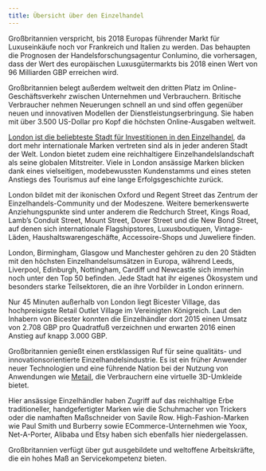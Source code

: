 ```yaml
---
title: Übersicht über den Einzelhandel
---
```


Großbritannien verspricht, bis 2018 Europas führender Markt für Luxuseinkäufe noch vor Frankreich und Italien zu werden. Das behaupten die Prognosen der Handelsforschungsagentur Conlumino, die vorhersagen, dass der Wert des europäischen Luxusgütermarkts bis 2018 einen Wert von 96 Milliarden GBP erreichen wird.  

Großbritannien belegt außerdem weltweit den dritten Platz im Online-Geschäftsverkehr zwischen Unternehmen und Verbrauchern. Britische Verbraucher nehmen Neuerungen schnell an und sind offen gegenüber neuen und innovativen Modellen der Dienstleistungserbringung. Sie haben mit über 3.500 US-Dollar pro Kopf die höchsten Online-Ausgaben weltweit.

[London ist die beliebteste Stadt für Investitionen in den Einzelhandel](http://www.jll.com/services/industries/retail/destination-retail), da dort mehr internationale Marken vertreten sind als in jeder anderen Stadt der Welt. London bietet zudem eine reichhaltigere Einzelhandelslandschaft als seine globalen Mitstreiter. Viele in London ansässige Marken blicken dank eines vielseitigen, modebewussten Kundenstamms und eines steten Anstiegs des Tourismus auf eine lange Erfolgsgeschichte zurück.

London bildet mit der ikonischen Oxford und Regent Street das Zentrum der Einzelhandels-Community und der Modeszene. Weitere bemerkenswerte Anziehungspunkte sind unter anderem die Redchurch Street, Kings Road, Lamb’s Conduit Street, Mount Street, Dover Street und die New Bond Street, auf denen sich internationale Flagshipstores, Luxusboutiquen, Vintage-Läden, Haushaltswarengeschäfte, Accessoire-Shops und Juweliere finden.

London, Birmingham, Glasgow und Manchester gehören zu den 20 Städten mit den höchsten Einzelhandelsumsätzen in Europa, während Leeds, Liverpool, Edinburgh, Nottingham, Cardiff und Newcastle sich immerhin noch unter den Top 50 befinden. Jede Stadt hat ihr eigenes Ökosystem und besonders starke Teilsektoren, die an ihre Vorbilder in London erinnern.

Nur 45 Minuten außerhalb von London liegt Bicester Village, das hochpreisigste Retail Outlet Village im Vereinigten Königreich. Laut den Inhabern von Bicester konnten die Einzelhändler dort 2015 einen Umsatz von 2.708 GBP pro Quadratfuß verzeichnen und erwarten 2016 einen Anstieg auf knapp 3.000 GBP.
 
Großbritannien genießt einen erstklassigen Ruf für seine qualitäts- und innovationsorientierte Einzelhandelsindustrie. Es ist ein früher Anwender neuer Technologien und eine führende Nation bei der Nutzung von Anwendungen wie [Metail](http://www.metail.com/), die Verbrauchern eine virtuelle 3D-Umkleide bietet.
 
Hier ansässige Einzelhändler haben Zugriff auf das reichhaltige Erbe traditioneller, handgefertigter Marken wie die Schuhmacher von Trickers oder die namhaften Maßschneider von Savile Row. High-Fashion-Marken wie Paul Smith und Burberry sowie ECommerce-Unternehmen wie Yoox, Net-A-Porter, Alibaba und Etsy haben sich ebenfalls hier niedergelassen.

Großbritannien verfügt über gut ausgebildete und weltoffene Arbeitskräfte, die ein hohes Maß an Servicekompetenz bieten. 